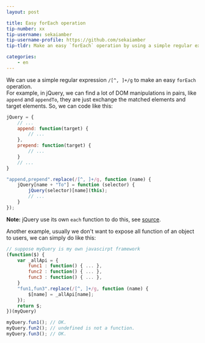 ```yaml
---
layout: post

title: Easy forEach operation
tip-number: xx
tip-username: sekaiamber
tip-username-profile: https://github.com/sekaiamber
tip-tldr: Make an easy `forEach` operation by using a simple regular expression.

categories:
    - en
---
```


We can use a simple regular expression `/[^, ]+/g` to make an easy `forEach` operation.  
For example, in jQuery, we can find a lot of DOM manipulations in pairs, like `append` and `appendTo`, they are just exchange the matched elements and target elements. So, we can code like this:
```javascript
jQuery = {
    // ...
    append: function(target) {
        // ...
    },
    prepend: function(target) {
        // ...
    }
    // ...
}

"append,prepend".replace(/[^, ]+/g, function (name) {
    jQuery[name + "To"] = function (selector) {
        jQuery(selector)[name](this);
        // ...
    }
});
```

**Note:** jQuery use its own `each` function to do this, see [source](https://github.com/jquery/jquery/blob/master/src/manipulation.js#L450).  

Another example, usually we don't want to expose all function of an object to users, we can simply do like this:
```javascript
// suppose myQuery is my own javascirpt framework
(function($) {
    var _allApi = {
        func1 : function() { ... },
        func2 : function() { ... },
        func3 : function() { ... },
    }
    "fun1,fun3".replace(/[^, ]+/g, function (name) {
        $[name] = _allApi[name];
    });
    return $;
})(myQuery)

myQuery.fun1(); // OK.
myQuery.fun2(); // undefined is not a function.
myQuery.fun3(); // OK.
```
